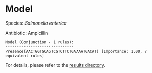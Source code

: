 
# Model

Species: *Salmonella enterica*

Antibiotic: Ampicillin

```
Model (Conjunction - 1 rules):
------------------------------
Presence(AACTGGTGCAGTCGTCTTCTGAAAATGACAT) [Importance: 1.00, 7 equivalent rules]

```

For details, please refer to the [results directory](../../../../../results/scm_b/salmonella%20enterica/ampicillin/repeat_10/).

